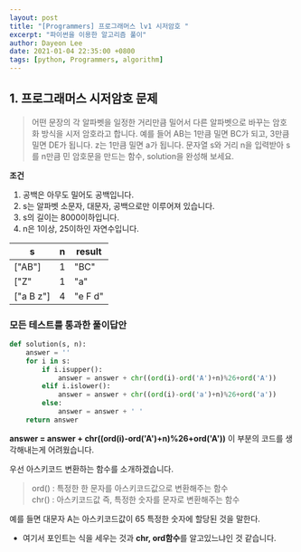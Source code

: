 ```yaml
---
layout: post
title: "[Programmers] 프로그래머스 lv1 시저암호 "
excerpt: "파이썬을 이용한 알고리즘 풀이"
author: Dayeon Lee
date: 2021-01-04 22:35:00 +0800
tags: [python, Programmers, algorithm]
---
```



## 1. 프로그래머스 시저암호 문제  
> 어떤 문장의 각 알파벳을 일정한 거리만큼 밀어서 다른 알파벳으로 바꾸는 암호화 방식을 시저 암호라고 합니다. 예를 들어 AB는 1만큼 밀면 BC가 되고, 3만큼 밀면 DE가 됩니다. z는 1만큼 밀면 a가 됩니다. 문자열 s와 거리 n을 입력받아 s를 n만큼 민 암호문을 만드는 함수, solution을 완성해 보세요.

**조건**
1. 공백은 아무도 밀어도 공백입니다.
2. s는 알파벳 소문자, 대문자, 공백으로만 이루어져 있습니다.
3. s의 길이는 8000이하입니다.
4. n은 1이상, 25이하인 자연수입니다. 


|s|n|result|
|--|--|--|
|["AB"]|1|"BC"|
|["Z"|1|"a"|
|["a B z"]|4|"e F d"|


### 모든 테스트를 통과한 풀이답안

```Python
def solution(s, n):
    answer = ''
    for i in s:
        if i.isupper():
            answer = answer + chr((ord(i)-ord('A')+n)%26+ord('A'))
        elif i.islower():
            answer = answer + chr((ord(i)-ord('a')+n)%26+ord('a'))
        else:
            answer = answer + ' '
    return answer
  ```

**answer = answer + chr((ord(i)-ord('A')+n)%26+ord('A'))** 이 부분의 코드를 생각해내는게 어려웠습니다.   

우선 아스키코드 변환하는 함수를 소개하겠습니다.   

> ord() : 특정한 한 문자를 아스키코드값으로 변환해주는 함수  
> chr() : 아스키코드값 즉, 특정한 숫자를 문자로 변환해주는 함수


 예를 들면 대문자 A는 아스키코드값이 65 특정한 숫자에 할당된 것을 말한다.   
 
* 여기서 포인트는 식을 세우는 것과 **chr, ord함수**를 알고있느냐인 것 같습니다. 
